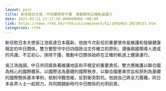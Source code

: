 ```yaml
---
layout: post
title: 新任駐日大使：中日要排除干擾　推動關係正確軌道運行
date: 2023-03-21 21:17:50.000000000 +08:00
link: https://news.rthk.hk/rthk/ch/component/k2/1692963-20230321.htm
categories: rthk
---
```


新任駐日本大使吳江浩抵達日本履新。他說今次赴任的重要使命是維護和發展健康穩定的中日關係，雙方要堅守中日四個政治文件確立的原則，遵循兩國領導人達成的共識，不忘初心，排除干擾，推動中日關係始終在正確的軌道上健康運行。

吳江浩強調，中日共同肩負著維護地區和平穩定的重要責任，雙方應維護以聯合國為核心的國際體系，以國際法為基礎的國際秩序，以聯合國憲章宗旨和原則為基礎的國際關係基本準則，抵制冷戰思維，反對衝突對抗。他說自己將全力履職，同日本各界人士一起努力，共同開闢新時代中日關係的光明前景。
